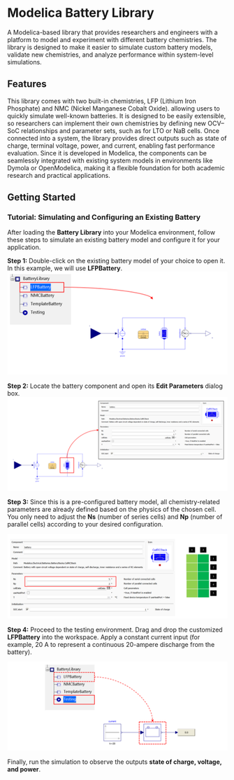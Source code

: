 # Modelica Battery Library
A Modelica-based library that provides researchers and engineers with a platform to model and experiment with different battery chemistries.
The library is designed to make it easier to simulate custom battery models, validate new chemistries, and analyze performance within system-level simulations.

## Features
This library comes with two built-in chemistries, LFP (Lithium Iron Phosphate) and NMC (Nickel Manganese Cobalt Oxide). allowing users to quickly simulate well-known batteries. It is designed to be easily extensible, so researchers can implement their own chemistries by defining new OCV–SoC relationships and parameter sets, such as for LTO or NaB cells. Once connected into a system, the library provides direct outputs such as state of charge, terminal voltage, power, and current, enabling fast performance evaluation. Since it is developed in Modelica, the components can be seamlessly integrated with existing system models in environments like Dymola or OpenModelica, making it a flexible foundation for both academic research and practical applications.

## Getting Started
### Tutorial: Simulating and Configuring an Existing Battery

After loading the **Battery Library** into your Modelica environment, follow these steps to simulate an existing battery model and configure it for your application.  

**Step 1:** Double-click on the existing battery model of your choice to open it. In this example, we will use **LFPBattery**.  
![Step 1](Images/Step1.png)

**Step 2:** Locate the battery component and open its **Edit Parameters** dialog box.  
![Step 2](Images/Step2.png)

**Step 3:** Since this is a pre-configured battery model, all chemistry-related parameters are already defined based on the physics of the chosen cell. You only need to adjust the **Ns** (number of series cells) and **Np** (number of parallel cells) according to your desired configuration. 

![Step 3](Images/Step3U.png)

**Step 4:** Proceed to the testing environment. Drag and drop the customized **LFPBattery** into the workspace. Apply a constant current input (for example, 20 A to represent a continuous 20-ampere discharge from the battery).  

![Step 4](Images/Step4.png)

Finally, run the simulation to observe the outputs **state of charge, voltage, and power**.  
